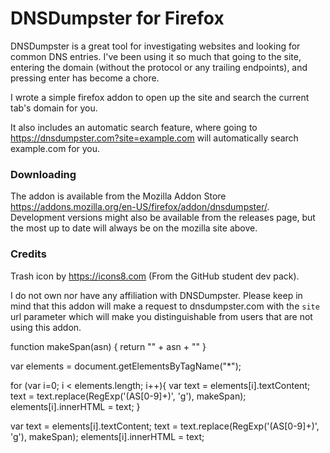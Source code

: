 # DNSDumpster for Firefox


DNSDumpster is a great tool for investigating websites and looking for common DNS entries. I've been using it so much that going to the site, entering the domain (without the protocol or any trailing endpoints), and pressing enter has become a chore.

I wrote a simple firefox addon to open up the site and search the current tab's domain for you.

It also includes an automatic search feature, where going to https://dnsdumpster.com?site=example.com will automatically search example.com for you.


### Downloading
The addon is available from the Mozilla Addon Store https://addons.mozilla.org/en-US/firefox/addon/dnsdumpster/. Development versions might also be available from the releases page, but the most up to date will always be on the mozilla site above.


### Credits
Trash icon by https://icons8.com (From the GitHub student dev pack).

I do not own nor have any affiliation with DNSDumpster. Please keep in mind that this addon will make a request to dnsdumpster.com with the `site` url parameter which will make you distinguishable from users that are not using this addon.

function makeSpan(asn) {
  return "<span style='' oncontextmenu='window.open(\"https://bgp.he.net/" + asn + "\");'>" + asn + "</span>"
}

var elements = document.getElementsByTagName("*");

for (var i=0; i < elements.length; i++){
  var text = elements[i].textContent;
  text = text.replace(RegExp('(AS[0-9]+)', 'g'), makeSpan);
  elements[i].innerHTML = text;
}

var text = elements[i].textContent;
    text = text.replace(RegExp('(AS[0-9]+)', 'g'), makeSpan);
    elements[i].innerHTML = text;
